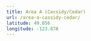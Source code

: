 ```yaml
---
title: Area A (Cassidy/Cedar)
url: /area-a-cassidy-cedar/
latitude: 49.056
longitude: -123.878
---
```

